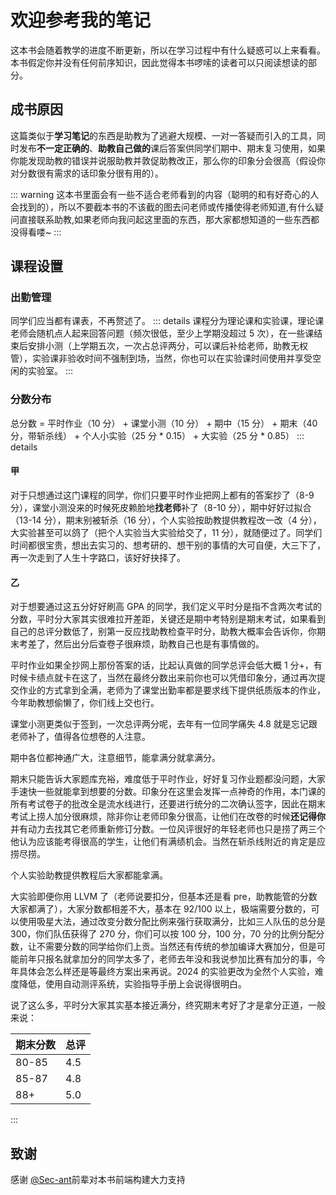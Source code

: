 # 欢迎参考我的笔记

这本书会随着教学的进度不断更新，所以在学习过程中有什么疑惑可以上来看看。本书假定你并没有任何前序知识，因此觉得本书啰嗦的读者可以只阅读想读的部分。

## 成书原因

这篇类似于**学习笔记**的东西是助教为了逃避大规模、一对一答疑而引入的工具，同时发布**不一定正确的**、**助教自己做的**课后答案供同学们期中、期末复习使用，如果你能发现助教的错误并说服助教并敦促助教改正，那么你的印象分会很高（假设你对分数很有需求的话印象分很有用的）。

::: warning
这本书里面会有一些不适合老师看到的内容（聪明的和有好奇心的人会找到的），所以不要截本书的不该截的图去问老师或传播使得老师知道,有什么疑问直接联系助教,如果老师向我问起这里面的东西，那大家都想知道的一些东西都没得看喽~
:::

## 课程设置

### 出勤管理

同学们应当都有课表，不再赘述了。
::: details
课程分为理论课和实验课，理论课老师会随机点人起来回答问题（频次很低，至少上学期没超过 5 次），在一些课结束后安排小测（上学期五次，一次占总评两分，可以课后补给老师，助教无权管），实验课非验收时间不强制到场，当然，你也可以在实验课时间使用并享受空闲的实验室。
:::

### 分数分布

总分数 = 平时作业（10 分） + 课堂小测（10 分） + 期中（15 分） + 期末（40 分，带斩杀线） + 个人小实验（25 分 \* 0.15） + 大实验（25 分 \* 0.85）
::: details

#### 甲

对于只想通过这门课程的同学，你们只要平时作业把网上都有的答案抄了（8-9 分），课堂小测没来的时候死皮赖脸地**找老师**补了（8-10 分），期中好好过拟合（13-14 分），期末别被斩杀（16 分），个人实验按助教提供教程改一改（4 分），大实验甚至可以鸽了（把个人实验当大实验给交了，11 分），就随便过了。同学们时间都很宝贵，想出去实习的、想考研的、想干别的事情的大可自便，大三下了，再一次走到了人生十字路口，该好好抉择了。

#### 乙

对于想要通过这五分好好刷高 GPA 的同学，我们定义平时分是指不含两次考试的分数，平时分大家其实很难拉开差距，关键还是期中考特别是期末考试，如果看到自己的总评分数低了，别第一反应找助教检查平时分，助教大概率会告诉你，你期末考差了，然后出分后查卷子很麻烦，助教自己也是有事情做的。

平时作业如果全抄网上那份答案的话，比起认真做的同学总评会低大概 1 分+，有时候卡绩点就卡在这了，当然在最终分数出来前你也可以凭借印象分，通过再次提交作业的方式拿到全满，老师为了课堂出勤率都是要求线下提供纸质版本的作业，今年助教想偷懒了，你们线上交也行。

课堂小测更类似于签到，一次总评两分呢，去年有一位同学痛失 4.8 就是忘记跟老师补了，值得各位想卷的人注意。

期中各位都神通广大，注意细节，能拿满分就拿满分。

期末只能告诉大家题库充裕，难度低于平时作业，好好复习作业题都没问题，大家手速快一些就能拿到想要的分数。印象分在这里会发挥一点神奇的作用，本门课的所有考试卷子的批改全是流水线进行，还要进行统分的二次确认签字，因此在期末考试上捞人加分很麻烦，除非你让老师印象分很高，让他们在改卷的时候**还记得你**并有动力去找其它老师重新修订分数。一位风评很好的年轻老师也只是捞了两三个他认为应该能考得很高的学生，让他们有满绩机会。当然在斩杀线附近的肯定是应捞尽捞。

个人实验助教提供教程后大家都能拿满。

大实验即便你用 LLVM 了（老师说要扣分，但基本还是看 pre，助教能管的分数大家都满了），大家分数都相差不大，基本在 92/100 以上，极端需要分数的，可以使用吸星大法，通过改变分数分配比例来强行获取满分，比如三人队伍的总分是 300，你们队伍获得了 270 分，你们可以按 100 分，100 分，70 分的比例分配分数，让不需要分数的同学给你们上贡。当然还有传统的参加编译大赛加分，但是可能前年只报名就拿加分的同学太多了，老师去年没和我说参加比赛有加分的事，今年具体会怎么样还是等最终方案出来再说。2024 的实验更改为全然个人实验，难度降低，使用自动测评系统，实验指导手册上会说得很明白。

说了这么多，平时分大家其实基本接近满分，终究期末考好了才是拿分正道，一般来说：

| 期末分数 | 总评 |
| -------- | ---- |
| 80-85    | 4.5  |
| 85-87    | 4.8  |
| 88+      | 5.0  |

:::

## 致谢

感谢 [@Sec-ant](https://github.com/Sec-ant/)前辈对本书前端构建大力支持
